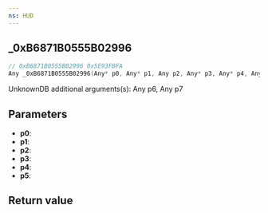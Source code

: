 ```yaml
---
ns: HUD
---
```

## _0xB6871B0555B02996

```c
// 0xB6871B0555B02996 0x5E93FBFA
Any _0xB6871B0555B02996(Any* p0, Any* p1, Any p2, Any* p3, Any* p4, Any p5);
```

UnknownDB additional arguments(s): Any p6, Any p7

## Parameters
* **p0**: 
* **p1**: 
* **p2**: 
* **p3**: 
* **p4**: 
* **p5**: 

## Return value
